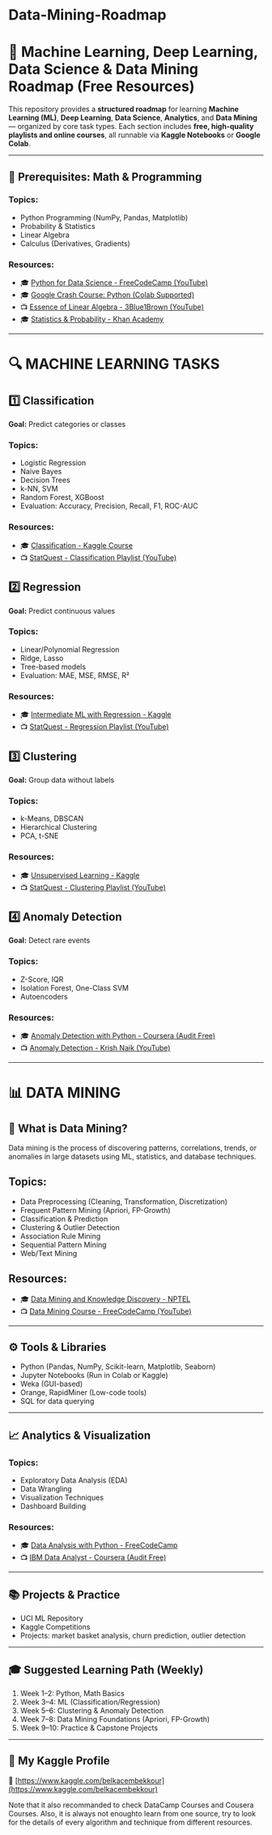 # Data-Mining-Roadmap

# 🧠 Machine Learning, Deep Learning, Data Science & Data Mining Roadmap (Free Resources)

This repository provides a **structured roadmap** for learning **Machine Learning (ML)**, **Deep Learning**, **Data Science**, **Analytics**, and **Data Mining** — organized by core task types. Each section includes **free, high-quality playlists and online courses**, all runnable via **Kaggle Notebooks** or **Google Colab**.

---

## 🚀 Prerequisites: Math & Programming

### Topics:
- Python Programming (NumPy, Pandas, Matplotlib)
- Probability & Statistics
- Linear Algebra
- Calculus (Derivatives, Gradients)

### Resources:
- 🎓 [Python for Data Science - FreeCodeCamp (YouTube)](https://www.youtube.com/watch?v=LHBE6Q9XlzI)
- 🎓 [Google Crash Course: Python (Colab Supported)](https://www.youtube.com/watch?v=8KeJZBZGtYo)
- 📺 [Essence of Linear Algebra - 3Blue1Brown (YouTube)](https://www.youtube.com/playlist?list=PLZHQObOWTQDMsr9K-rj53DwVRMYO3t5Yr)
- 🎓 [Statistics & Probability - Khan Academy](https://www.khanacademy.org/math/statistics-probability)

---

# 🔍 MACHINE LEARNING TASKS

## 1️⃣ Classification
**Goal:** Predict categories or classes

### Topics:
- Logistic Regression
- Naive Bayes
- Decision Trees
- k-NN, SVM
- Random Forest, XGBoost
- Evaluation: Accuracy, Precision, Recall, F1, ROC-AUC

### Resources:
- 🎓 [Classification - Kaggle Course](https://www.kaggle.com/learn/intro-to-machine-learning)
- 📺 [StatQuest - Classification Playlist (YouTube)](https://www.youtube.com/playlist?list=PLblh5JKOoLUIxGDQs4LFFD--41Vzf-ME1)

## 2️⃣ Regression
**Goal:** Predict continuous values

### Topics:
- Linear/Polynomial Regression
- Ridge, Lasso
- Tree-based models
- Evaluation: MAE, MSE, RMSE, R²

### Resources:
- 🎓 [Intermediate ML with Regression - Kaggle](https://www.kaggle.com/learn/intermediate-machine-learning)
- 📺 [StatQuest - Regression Playlist (YouTube)](https://www.youtube.com/c/joshstarmer/playlists)

## 3️⃣ Clustering
**Goal:** Group data without labels

### Topics:
- k-Means, DBSCAN
- Hierarchical Clustering
- PCA, t-SNE

### Resources:
- 🎓 [Unsupervised Learning - Kaggle](https://www.kaggle.com/learn/unsupervised-learning)
- 📺 [StatQuest - Clustering Playlist (YouTube)](https://www.youtube.com/watch?v=4b5d3muPQmA&pp=ygUUY2x1c3RlcmluZyBzdGF0cXVlc3Q%3D)

## 4️⃣ Anomaly Detection
**Goal:** Detect rare events

### Topics:
- Z-Score, IQR
- Isolation Forest, One-Class SVM
- Autoencoders

### Resources:
- 🎓 [Anomaly Detection with Python - Coursera (Audit Free)](https://www.coursera.org/learn/anomaly-detection)
- 📺 [Anomaly Detection - Krish Naik (YouTube)](https://www.youtube.com/watch?v=OS9xRGKfx4E&pp=ygUOI2Fub21hbHlmb3Jlc3Q%3D)

---

# 📊 DATA MINING

## 🔎 What is Data Mining?
Data mining is the process of discovering patterns, correlations, trends, or anomalies in large datasets using ML, statistics, and database techniques.

## Topics:
- Data Preprocessing (Cleaning, Transformation, Discretization)
- Frequent Pattern Mining (Apriori, FP-Growth)
- Classification & Prediction
- Clustering & Outlier Detection
- Association Rule Mining
- Sequential Pattern Mining
- Web/Text Mining

## Resources:
- 🎓 [Data Mining and Knowledge Discovery - NPTEL](https://www.youtube.com/playlist?list=PLbMVogVj5nJQnNYYH0o-ECjtVgdZfJ8V2)
- 📺 [Data Mining Course - FreeCodeCamp (YouTube)](https://www.youtube.com/watch?v=t8pPdKYpowI)

---

## ⚙️ Tools & Libraries
- Python (Pandas, NumPy, Scikit-learn, Matplotlib, Seaborn)
- Jupyter Notebooks (Run in Colab or Kaggle)
- Weka (GUI-based)
- Orange, RapidMiner (Low-code tools)
- SQL for data querying

---

## 📈 Analytics & Visualization

### Topics:
- Exploratory Data Analysis (EDA)
- Data Wrangling
- Visualization Techniques
- Dashboard Building

### Resources:
- 🎓 [Data Analysis with Python - FreeCodeCamp](https://www.youtube.com/watch?v=r-uOLxNrNk8)
- 📺 [IBM Data Analyst - Coursera (Audit Free)](https://www.coursera.org/professional-certificates/ibm-data-analyst)

---

## 📚 Projects & Practice
- UCI ML Repository
- Kaggle Competitions
- Projects: market basket analysis, churn prediction, outlier detection

---

## 🎓 Suggested Learning Path (Weekly)
1. Week 1–2: Python, Math Basics
2. Week 3–4: ML (Classification/Regression)
3. Week 5–6: Clustering & Anomaly Detection
4. Week 7–8: Data Mining Foundations (Apriori, FP-Growth)
5. Week 9–10: Practice & Capstone Projects

---

## 🧪 My Kaggle Profile
🔗 [https://www.kaggle.com/belkacembekkour](https://www.kaggle.com/belkacembekkour)

Note that it also recommanded to check DataCamp Courses and Cousera Courses. Also, it is always not enoughto learn from one source, try to look for the details of every algorithm and technique from different resources.
